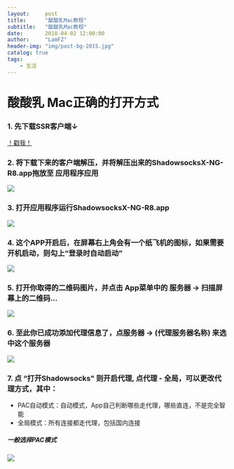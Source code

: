 ```yaml
---
layout:     post
title:      "酸酸乳Mac教程"
subtitle:   "酸酸乳Mac教程"
date:       2018-04-02 12:00:00
author:     "LamFZ"
header-img: "img/post-bg-2015.jpg"
catalog: true
tags:
    - 生活
---
```

# 酸酸乳 Mac正确的打开方式

### 1. 先下载SSR客户端↓

[！戳我！](https://raw.githubusercontent.com/linfangzhi/linfangzhi.github.io/master/less/ShadowsocksX-NG-R8.zip)

### 2. 将下载下来的客户端解压，并将解压出来的ShadowsocksX-NG-R8.app拖放至 应用程序应用

![](http://ww1.sinaimg.cn/large/0060lm7Tly1fpydc3w991j30du0be76r.jpg)

### 3. 打开应用程序运行ShadowsocksX-NG-R8.app

![](http://ww2.sinaimg.cn/large/0060lm7Tly1fpydc3n52dj30jg0gldh6.jpg)

### 4. 这个APP开启后，在屏幕右上角会有一个纸飞机的图标，如果需要开机启动，则勾上“登录时自动启动”

![](http://ww4.sinaimg.cn/large/0060lm7Tly1fpydc4nc4yj30fd0b5gnr.jpg)

### 5. 打开你取得的二维码图片，并点击 App菜单中的 服务器 -> 扫描屏幕上的二维码...

![](http://ww3.sinaimg.cn/large/0060lm7Tly1fpydc559inj30jg0duwiq.jpg)

### 6. 至此你已成功添加代理信息了，点服务器 -> (代理服务器名称) 来选中这个服务器

![](http://ww2.sinaimg.cn/large/0060lm7Tly1fpydc3sd9fj30c40asq4t.jpg)

### 7. 点 “打开Shadowsocks" 则开启代理, 点代理 - 全局，可以更改代理方式，其中：

* PAC自动模式：自动模式，App自己判断哪些走代理，哪些直连，不是完全智能
* 全局模式：所有连接都走代理，包括国内连接

##### **一般选择PAC模式**

![](http://ww3.sinaimg.cn/large/0060lm7Tly1fpydc3o9rrj30av07bjss.jpg)

